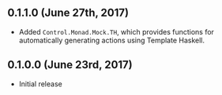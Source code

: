 ## 0.1.1.0 (June 27th, 2017)

- Added `Control.Monad.Mock.TH`, which provides functions for automatically generating actions using Template Haskell.

## 0.1.0.0 (June 23rd, 2017)

- Initial release
